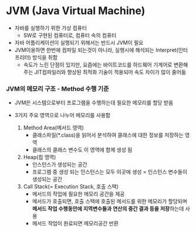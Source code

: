 # JVM (Java Virtual Machine)

- 자바를 실행하기 위한 가상 컴퓨터
  - SW로 구현된 컴퓨터로, 컴퓨터 속의 컴퓨터
- 자바 어플리케이션이 실행되기 위해서는 반드시 JVM이 필요
- JVM이용하면 한번에 컴파일 되는것이 아니라, 실행시에 해석되는 Interpret(인터프리터) 방식을 취함
  - 속도가 느린 단점이 있지만, 요즘에는 바이트코드를 하드웨어 기계어로 변환해주는 JIT컴파일러와 향상된 최적화 기술이 적용되어 속도 차이가 많이 줄어듦

### JVM의 메모리 구조 - Method 수행 기준

- JVM은 시스템으로부터 프로그램을 수행하는데 필요한 메모리를 할당 받음

- 3가지 주요 영역으로 나누어 메모리를 사용함

  1. Method Area(메서드 영역)
     - 클래스파일(*.class)을 읽어서 분석하여 클래스에 대한 정보를 저장하는 영역
     - 클래스의 클래스 변수도 이 영역에 함께 생성 됨
  2. Heap(힙 영역)
     - 인스턴스가 생성되는 공간
     - 프로그램 중 생성 되는 인스턴스는 모두 이곳에 생성 = 인스턴스 변수들이 생성되는 공간
  3. Call Stack(= Execution Stack, 호출 스택)
     - 메서드의 작업에 필요한 메모리 공간을 제공
     - 메서드가 호출되면, 호출 스택에 호출된 메서드를 위한 메모리가 할당되며 **메서드 작업 수행동안에 지역변수들과 연산의 중간 결과 등을 저장**하는데 사용
     - 메서드 작업이 완료되면 메모리공간 반환

  
